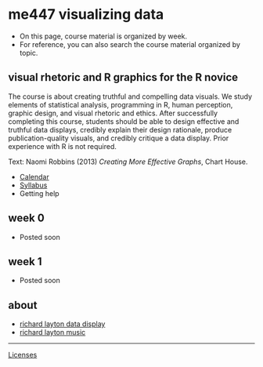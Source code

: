 
me447 visualizing data
======================

-   On this page, course material is organized by week.
-   For reference, you can also search the course material organized by topic.

visual rhetoric and R graphics for the R novice
-----------------------------------------------

The course is about creating truthful and compelling data visuals. We study elements of statistical analysis, programming in R, human perception, graphic design, and visual rhetoric and ethics. After successfully completing this course, students should be able to design effective and truthful data displays, credibly explain their design rationale, produce publication-quality visuals, and credibly critique a data display. Prior experience with R is not required.

Text: Naomi Robbins (2013) *Creating More Effective Graphs*, Chart House.

-   [Calendar](cm/cm102_calendar.pdf)
-   [Syllabus](cm/cm001_syllabus.md)
-   Getting help

week 0
------

-   Posted soon

week 1
------

-   Posted soon

about
-----

-   [richard layton data display](http://www.graphdoctor.com/)
-   [richard layton music](http://www.richardlaytonmusic.com/)

------------------------------------------------------------------------

[Licenses](LICENSE.md)
